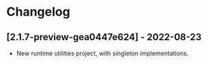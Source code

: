 # Changelog

<!-- Do not change the line immediately below this comment, the build system will replace it with the actual version and date. -->

## [2.1.7-preview-gea0447e624] - 2022-08-23

- New runtime utilities project, with singleton implementations.